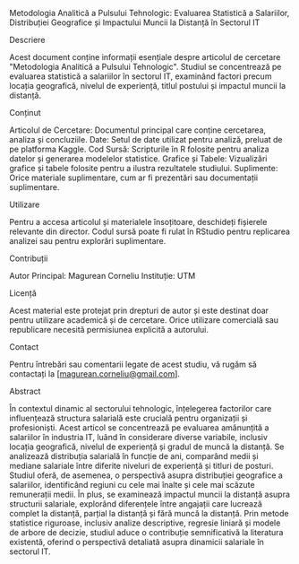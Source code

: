 Metodologia Analitică a Pulsului Tehnologic: Evaluarea Statistică a Salariilor, Distribuției Geografice și Impactului Muncii la Distanță în Sectorul IT

Descriere

Acest document conține informații esențiale despre articolul de cercetare "Metodologia Analitică a Pulsului Tehnologic". Studiul se concentrează pe evaluarea statistică a salariilor în sectorul IT, examinând factori precum locația geografică, nivelul de experiență, titlul postului și impactul muncii la distanță.

Conținut

Articolul de Cercetare: Documentul principal care conține cercetarea, analiza și concluziile.
Date: Setul de date utilizat pentru analiză, preluat de pe platforma Kaggle.
Cod Sursă: Scripturile în R folosite pentru analiza datelor și generarea modelelor statistice.
Grafice și Tabele: Vizualizări grafice și tabele folosite pentru a ilustra rezultatele studiului.
Suplimente: Orice materiale suplimentare, cum ar fi prezentări sau documentații suplimentare.


Utilizare

Pentru a accesa articolul și materialele însoțitoare, deschideți fișierele relevante din director. Codul sursă poate fi rulat în RStudio pentru replicarea analizei sau pentru explorări suplimentare.

Contribuții

Autor Principal: Magurean Corneliu
Instituție: UTM

Licență

Acest material este protejat prin drepturi de autor și este destinat doar pentru utilizare academică și de cercetare. Orice utilizare comercială sau republicare necesită permisiunea explicită a autorului.

Contact

Pentru întrebări sau comentarii legate de acest studiu, vă rugăm să contactați la [magurean.corneliu@gmail.com].

Abstract

În contextul dinamic al sectorului tehnologic, înțelegerea factorilor care influențează structura salarială este crucială pentru organizații și profesioniști. Acest articol se concentrează pe evaluarea amănunțită a salariilor în industria IT, luând în considerare diverse variabile, inclusiv locația geografică, nivelul de experiență și gradul de muncă la distanță. Se analizează distribuția salarială în funcție de ani, comparând medii și mediane salariale între diferite niveluri de experiență și titluri de posturi. Studiul oferă, de asemenea, o perspectivă asupra distribuției geografice a salariilor, identificând regiuni cu cele mai înalte și cele mai scăzute remunerații medii. În plus, se examinează impactul muncii la distanță asupra structurii salariale, explorând diferențele între angajații care lucrează complet la distanță, parțial la distanță și fără muncă la distanță. Prin metode statistice riguroase, inclusiv analize descriptive, regresie liniară și modele de arbore de decizie, studiul aduce o contribuție semnificativă la literatura existentă, oferind o perspectivă detaliată asupra dinamicii salariale în sectorul IT.

